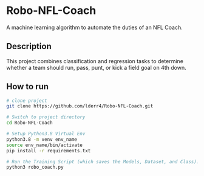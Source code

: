 # Robo-NFL-Coach
A machine learning algorithm to automate the duties of an NFL Coach.
  
## Description   
This project combines classification and regression tasks to determine whether a team should run, pass, punt, or kick a field goal on 4th down.

## How to run   
```bash
# clone project   
git clone https://github.com/lderr4/Robo-NFL-Coach.git

# Switch to project directory 
cd Robo-NFL-Coach

# Setup Python3.8 Virtual Env
python3.8 -m venv env_name
source env_name/bin/activate
pip install -r requirements.txt

# Run the Training Script (which saves the Models, Dataset, and Class):
python3 robo_coach.py
```
